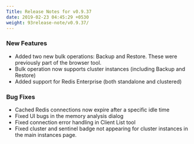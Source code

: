 ```yaml
---
Title: Release Notes for v0.9.37
date: 2019-02-23 04:45:29 +0530
weight: 93release-note/v0.9.37/
---
```

### New Features

- Added two new bulk operations: Backup and Restore. These were previously part of the browser tool.
- Bulk operation now supports cluster instances (including Backup and Restore)
- Added support for Redis Enterprise (both standalone and clustered)

### Bug Fixes

- Cached Redis connections now expire after a specific idle time
- Fixed UI bugs in the memory analysis dialog
- Fixed connection error handling in Client List tool
- Fixed cluster and sentinel badge not appearing for cluster instances in the main instances page.
